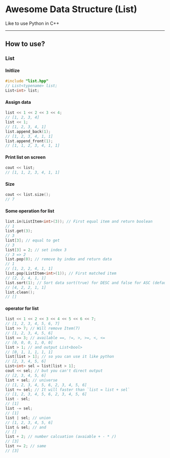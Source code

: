 # Awesome Data Structure (List)

Like to use Python in C++

-----------------------------

## How to use?

### List

#### Initlize

```C++
#include "list.hpp"
// List<typename> list;
List<int> list;
```

#### Assign data

```C++
list << 1 << 2 << 3 << 4;
// [1, 2, 3, 4]
list << 1;
// [1, 2, 3, 4, 1]
list.append_back(1);
// [1, 2, 3, 4, 1, 1]
list.append_front(1);
// [1, 1, 2, 3, 4, 1, 1]
```

#### Print list on screen

```C++
cout << list;
// [1, 1, 2, 3, 4, 1, 1]
```

#### Size

```C++
cout << list.size();
// 7
```

#### Some operation for list

```C++
list.in(ListItem<int>(3)); // First equal item and return boolean
// 1
list.get(3);
// 3
list[3]; // equal to get
// 3
list[3] = 2; // set index 3
// 3 => 2
list.pop(0); // remove by index and return data
// 1
// [1, 2, 2, 4, 1, 1]
list.pop(ListItem<int>(1)); // First matched item
// [2, 2, 4, 1, 1]
list.sort(1); // Sort data sort(true) for DESC and false for ASC (default=false)
// [4, 2, 2, 1, 1]
list.clean();
// []
```

#### operator for list

```C++
list << 1 << 2 << 3 << 4 << 5 << 6 << 7;
// [1, 2, 3, 4, 5, 6, 7]
list >> 7; // Will remove Item(7)
// [1, 2, 3, 4, 5, 6]
list == 3; // available ==, !=, >, >=, <, <=
// [0, 0, 0, 1, 0, 0]
list > 1; // and output List<bool>
// [0, 1, 1, 1, 1, 1]
list[list > 1]; // so you can use it like python
// [2, 3, 4, 5, 6]
List<int> sel = list[list > 1];
cout << sel; // but you can't direct output
// [2, 3, 4, 5, 6]
list + sel; // universe
// [1, 2, 3, 4, 5, 6, 2, 3, 4, 5, 6]
list += sel; // It will faster than `list = list + sel`
// [1, 2, 3, 4, 5, 6, 2, 3, 4, 5, 6]
list - sel;
// [1]
list -= sel;
// [1]
list | sel; // union
// [1, 2, 3, 4, 5, 6]
list & sel; // and
// []
list + 2; // number calcuation (avaiable + - * /)
// [3]
list += 2; // same
// [3]
```
